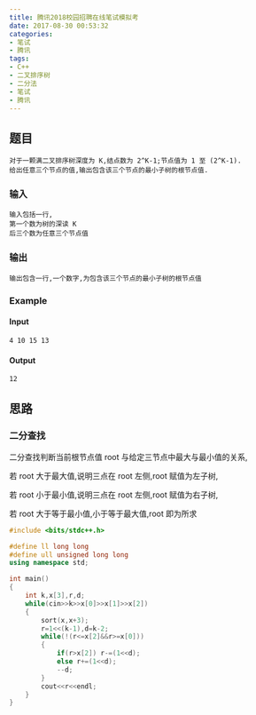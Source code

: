```yaml
---
title: 腾讯2018校园招聘在线笔试模拟考
date: 2017-08-30 00:53:32
categories:
- 笔试
- 腾讯
tags:
- C++
- 二叉排序树
- 二分法
- 笔试
- 腾讯
---
```

## 题目
	对于一颗满二叉排序树深度为 K,结点数为 2^K-1;节点值为 1 至 (2^K-1).
	给出任意三个节点的值,输出包含该三个节点的最小子树的根节点值.
### 输入 
	输入包括一行,
	第一个数为树的深读 K
	后三个数为任意三个节点值
### 输出
	输出包含一行,一个数字,为包含该三个节点的最小子树的根节点值
### Example
#### Input
	4 10 15 13  
#### Output
    12
## 思路
### 二分查找
二分查找判断当前根节点值 root 与给定三节点中最大与最小值的关系,

若 root 大于最大值,说明三点在 root 左侧,root 赋值为左子树,

若 root 小于最小值,说明三点在 root 左侧,root 赋值为右子树,

若 root 大于等于最小值,小于等于最大值,root 即为所求

```cpp
#include <bits/stdc++.h>

#define ll long long
#define ull unsigned long long
using namespace std;

int main()
{
    int k,x[3],r,d;
    while(cin>>k>>x[0]>>x[1]>>x[2])
    {
        sort(x,x+3);
        r=1<<(k-1),d=k-2;
        while(!(r<=x[2]&&r>=x[0]))
        {
            if(r>x[2]) r-=(1<<d);
            else r+=(1<<d);
            --d;
        }
        cout<<r<<endl;
    }
}


```